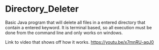 # Directory_Deleter
Basic Java program that will delete all files in a entered directory that contain a entered keyword. 
It is terminal based, so all execution must be done from the command line and only works on windows.

Link to video that shows off how it works.
https://youtu.be/x7mnRU-aqJ0
